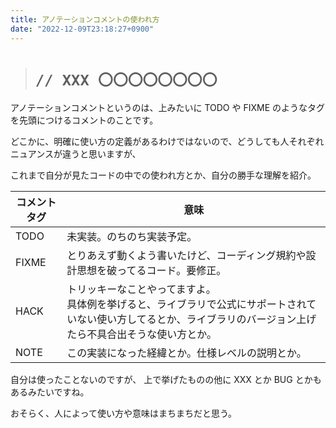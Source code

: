 ```yaml
---
title: アノテーションコメントの使われ方
date: "2022-12-09T23:18:27+0900"
---
```


> # `// XXX 〇〇〇〇〇〇〇〇`

アノテーションコメントというのは、上みたいに TODO や FIXME のようなタグを先頭につけるコメントのことです。

どこかに、明確に使い方の定義があるわけではないので、どうしても人それぞれニュアンスが違うと思いますが、

これまで自分が見たコードの中での使われ方とか、自分の勝手な理解を紹介。

| コメントタグ | 意味                                                                                                                                                                 |
| ------------ | -------------------------------------------------------------------------------------------------------------------------------------------------------------------- |
| TODO         | 未実装。のちのち実装予定。                                                                                                                                           |
| FIXME        | とりあえず動くよう書いたけど、コーディング規約や設計思想を破ってるコード。要修正。                                                                                   |
| HACK         | トリッキーなことやってますよ。<br>具体例を挙げると、ライブラリで公式にサポートされていない使い方してるとか、ライブラリのバージョン上げたら不具合出そうな使い方とか。 |
| NOTE         | この実装になった経緯とか。仕様レベルの説明とか。                                                                                                                     |

自分は使ったことないのですが、 上で挙げたものの他に XXX とか BUG とかもあるみたいですね。

おそらく、人によって使い方や意味はまちまちだと思う。
